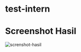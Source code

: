 # test-intern
# Screenshot Hasil
![screnshot-hasil](https://user-images.githubusercontent.com/59283355/71516495-e00b3080-28db-11ea-99f5-8a4b0fa9febf.png)
